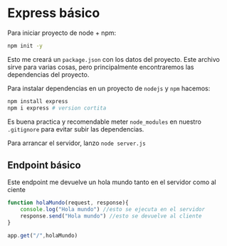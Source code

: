 # Express básico

Para iniciar proyecto de node + npm:

```bash
npm init -y
```

Esto me creará un `package.json` con los datos del proyecto. Este archivo sirve para varias cosas, pero principalmente encontraremos las dependencias del proyecto.

Para instalar dependencias en un proyecto de `nodejs` y `npm` hacemos:
```bash
npm install express
npm i express # version cortita
```

Es buena practica y recomendable meter `node_modules` en nuestro `.gitignore` para evitar subir las dependencias.

Para arrancar el servidor, lanzo `node server.js`

## Endpoint básico

Este endpoint me devuelve un hola mundo tanto en el servidor como al ciente

```javascript
function holaMundo(request, response){
    console.log("Hola mundo") //esto se ejecuta en el servidor
    response.send("Hola mundo") //esto se devuelve al cliente
}

app.get("/",holaMundo)
```